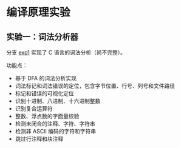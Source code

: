 # 编译原理实验

## 实验一：词法分析器

分支 [exp1][exp1] 实现了 C 语言的词法分析（尚不完整）。

[exp1]: https://github.com/Nugine/toy-compiler/tree/exp1

功能点：

+ 基于 DFA 的词法分析实现
+ 词法标记和词法错误的定位，包含字节位置、行号、列号和文件路径
+ 标记和错误的可视化定位
+ 识别十进制、八进制、十六进制整数
+ 识别复合运算符
+ 整数、浮点数的字面量校验
+ 检测未闭合的注释、字符、字符串
+ 检测非 ASCII 编码的字符和字符串
+ 跳过行注释和块注释
